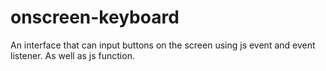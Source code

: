 # onscreen-keyboard
An interface that can input buttons on the screen using js event and event listener. As well as js function.

